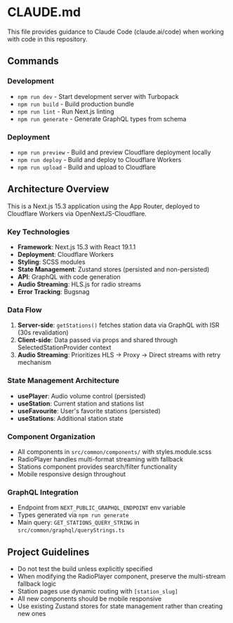 # CLAUDE.md

This file provides guidance to Claude Code (claude.ai/code) when working with code in this repository.

## Commands

### Development
- `npm run dev` - Start development server with Turbopack
- `npm run build` - Build production bundle  
- `npm run lint` - Run Next.js linting
- `npm run generate` - Generate GraphQL types from schema

### Deployment
- `npm run preview` - Build and preview Cloudflare deployment locally
- `npm run deploy` - Build and deploy to Cloudflare Workers
- `npm run upload` - Build and upload to Cloudflare

## Architecture Overview

This is a Next.js 15.3 application using the App Router, deployed to Cloudflare Workers via OpenNextJS-Cloudflare.

### Key Technologies
- **Framework**: Next.js 15.3 with React 19.1.1
- **Deployment**: Cloudflare Workers
- **Styling**: SCSS modules
- **State Management**: Zustand stores (persisted and non-persisted)
- **API**: GraphQL with code generation
- **Audio Streaming**: HLS.js for radio streams
- **Error Tracking**: Bugsnag

### Data Flow
1. **Server-side**: `getStations()` fetches station data via GraphQL with ISR (30s revalidation)
2. **Client-side**: Data passed via props and shared through SelectedStationProvider context
3. **Audio Streaming**: Prioritizes HLS → Proxy → Direct streams with retry mechanism

### State Management Architecture
- **usePlayer**: Audio volume control (persisted)
- **useStation**: Current station and stations list
- **useFavourite**: User's favorite stations (persisted)
- **useStations**: Additional station state

### Component Organization
- All components in `src/common/components/` with styles.module.scss
- RadioPlayer handles multi-format streaming with fallback
- Stations component provides search/filter functionality
- Mobile responsive design throughout

### GraphQL Integration
- Endpoint from `NEXT_PUBLIC_GRAPHQL_ENDPOINT` env variable
- Types generated via `npm run generate`
- Main query: `GET_STATIONS_QUERY_STRING` in `src/common/graphql/queryStrings.ts`

## Project Guidelines

- Do not test the build unless explicitly specified
- When modifying the RadioPlayer component, preserve the multi-stream fallback logic
- Station pages use dynamic routing with `[station_slug]`
- All new components should be mobile responsive
- Use existing Zustand stores for state management rather than creating new ones